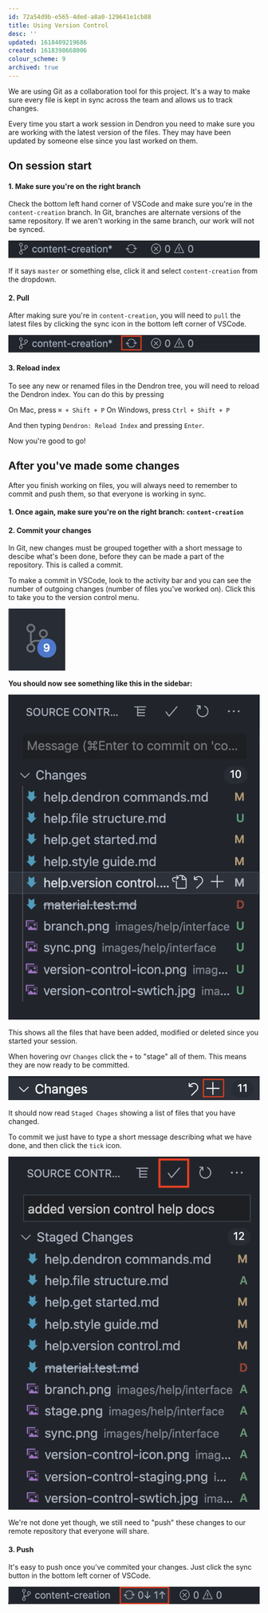 ```yaml
---
id: 72a54d9b-e565-4ded-a8a0-129641e1cb88
title: Using Version Control
desc: ''
updated: 1618409219686
created: 1618398668006
colour_scheme: 9
archived: true
---
```


We are using Git as a collaboration tool for this project. It's a way to make sure every file is kept in sync across the team and allows us to track changes.

Every time you start a work session in Dendron you need to make sure you are working with the latest version of the files. They may have been updated by someone else since you last worked on them.

## On session start

#### 1. Make sure you're on the right branch

Check the bottom left hand corner of VSCode and make sure you're in the `content-creation` branch. In Git, branches are alternate versions of the same repository. If we aren't working in the same branch, our work will not be synced.

![](images/help/interface/branch.png)

If it says `master` or something else, click it and select `content-creation` from the dropdown.

#### 2. Pull

After making sure you're in `content-creation`, you will need to `pull` the latest files by clicking the sync icon in the bottom left corner of VSCode.

![](images/help/interface/sync.png)

#### 3. Reload index

To see any new or renamed files in the Dendron tree, you will need to reload the Dendron index. You can do this by pressing 

On Mac, press `⌘ + Shift + P`
On Windows, press `Ctrl + Shift + P`

And then typing `Dendron: Reload Index` and pressing `Enter`. 

Now you're good to go!

## After you've made some changes

After you finish working on files, you will always need to remember to commit and push them, so that everyone is working in sync.

#### 1. Once again, make sure you're on the right branch: `content-creation`

#### 2. Commit your changes

In Git, new changes must be grouped together with a short message to descibe what's been done, before they can be made a part of the repository. This is called a commit.

To make a commit in VSCode, look to the activity bar and you can see the number of outgoing changes (number of files you've worked on). Click this to take you to the version control menu.

![Version control](images/help/interface/version-control-icon.png)

**You should now see something like this in the sidebar:**

![Version control](images/help/interface/version-control-staging.png)

This shows all the files that have been added, modified or deleted since you started your session.

When hovering ovr `Changes` click the `+` to "stage" all of them. This means they are now ready to be committed.

![Stage changes](images/help/interface/stage.png)

It should now read `Staged Chages` showing a list of files that you have changed. 

To commit we just have to type a short message describing what we have done, and then click the `tick` icon.

![Commit changes](images/help/interface/commit-new-changes.png)

We're not done yet though, we still need to "push" these changes to our remote repository that everyone will share.

#### 3. Push

It's easy to push once you've commited your changes. Just click the sync button in the bottom left corner of VSCode.

![Push changes](images/help/interface/push.png)

